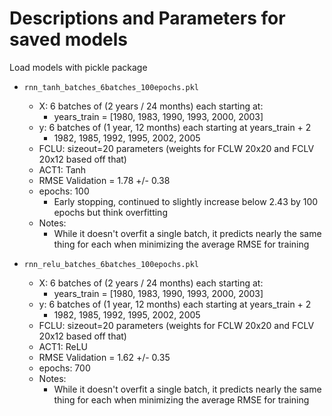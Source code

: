 # Descriptions and Parameters for saved models

Load models with pickle package

* `rnn_tanh_batches_6batches_100epochs.pkl`
    * X: 6 batches of (2 years / 24 months) each starting at:
        * years_train = [1980, 1983, 1990, 1993, 2000, 2003]
    * y: 6 batches of (1 year, 12 months) each starting at years_train + 2
        * 1982, 1985, 1992, 1995, 2002, 2005
    * FCLU: sizeout=20 parameters (weights for FCLW 20x20 and FCLV 20x12 based off that)
    * ACT1: Tanh
    * RMSE Validation = 1.78 +/- 0.38
    * epochs: 100
        * Early stopping, continued to slightly increase below 2.43 by 100 epochs but think overfitting
    * Notes:
        * While it doesn't overfit a single batch, it predicts nearly the same thing for each when minimizing the average RMSE for training

* `rnn_relu_batches_6batches_100epochs.pkl`
    * X: 6 batches of (2 years / 24 months) each starting at:
        * years_train = [1980, 1983, 1990, 1993, 2000, 2003]
    * y: 6 batches of (1 year, 12 months) each starting at years_train + 2
        * 1982, 1985, 1992, 1995, 2002, 2005
    * FCLU: sizeout=20 parameters (weights for FCLW 20x20 and FCLV 20x12 based off that)
    * ACT1: ReLU
    * RMSE Validation = 1.62 +/- 0.35
    * epochs: 700
    * Notes:
        * While it doesn't overfit a single batch, it predicts nearly the same thing for each when minimizing the average RMSE for training

    